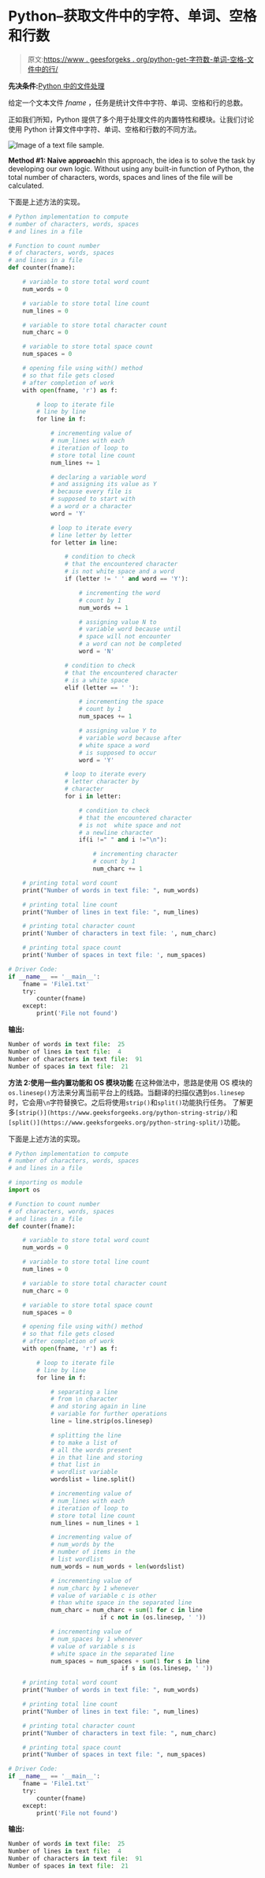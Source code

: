 # Python–获取文件中的字符、单词、空格和行数

> 原文:[https://www . geesforgeks . org/python-get-字符数-单词-空格-文件中的行/](https://www.geeksforgeeks.org/python-get-number-of-characters-words-spaces-and-lines-in-a-file/)

**先决条件:**[Python 中的文件处理](https://www.geeksforgeeks.org/file-handling-python/)

给定一个文本文件 *fname* ，任务是统计文件中字符、单词、空格和行的总数。

正如我们所知，Python 提供了多个用于处理文件的内置特性和模块。让我们讨论使用 Python 计算文件中字符、单词、空格和行数的不同方法。

![Image of a text file sample.](img/0d784a672a3bb7b91dffafae9377b7e7.png)

**Method #1: Naive approach**In this approach, the idea is to solve the task by developing our own logic. Without using any built-in function of Python, the total number of characters, words, spaces and lines of the file will be calculated.

下面是上述方法的实现。

```py
# Python implementation to compute
# number of characters, words, spaces
# and lines in a file

# Function to count number 
# of characters, words, spaces 
# and lines in a file
def counter(fname):

    # variable to store total word count
    num_words = 0

    # variable to store total line count
    num_lines = 0

    # variable to store total character count
    num_charc = 0

    # variable to store total space count
    num_spaces = 0

    # opening file using with() method
    # so that file gets closed 
    # after completion of work
    with open(fname, 'r') as f:

        # loop to iterate file
        # line by line
        for line in f:

            # incrementing value of 
            # num_lines with each 
            # iteration of loop to
            # store total line count 
            num_lines += 1

            # declaring a variable word
            # and assigning its value as Y
            # because every file is 
            # supposed to start with 
            # a word or a character
            word = 'Y'

            # loop to iterate every
            # line letter by letter
            for letter in line:

                # condition to check 
                # that the encountered character
                # is not white space and a word
                if (letter != ' ' and word == 'Y'):

                    # incrementing the word
                    # count by 1
                    num_words += 1

                    # assigning value N to 
                    # variable word because until
                    # space will not encounter
                    # a word can not be completed
                    word = 'N'

                # condition to check 
                # that the encountered character
                # is a white space
                elif (letter == ' '):

                    # incrementing the space
                    # count by 1
                    num_spaces += 1

                    # assigning value Y to
                    # variable word because after
                    # white space a word
                    # is supposed to occur
                    word = 'Y'

                # loop to iterate every 
                # letter character by 
                # character
                for i in letter:

                    # condition to check 
                    # that the encountered character 
                    # is not  white space and not
                    # a newline character
                    if(i !=" " and i !="\n"):

                        # incrementing character
                        # count by 1
                        num_charc += 1

    # printing total word count 
    print("Number of words in text file: ", num_words)

    # printing total line count
    print("Number of lines in text file: ", num_lines)

    # printing total character count
    print('Number of characters in text file: ', num_charc)

    # printing total space count
    print('Number of spaces in text file: ', num_spaces)

# Driver Code: 
if __name__ == '__main__': 
    fname = 'File1.txt'
    try: 
        counter(fname) 
    except: 
        print('File not found')
```

**输出:**

```py
Number of words in text file:  25
Number of lines in text file:  4
Number of characters in text file:  91
Number of spaces in text file:  21

```

**方法 2:使用一些内置功能和 OS 模块功能**
在这种做法中，思路是使用 OS 模块的`os.linesep()`方法来分离当前平台上的线路。当翻译的扫描仪遇到`os.linesep`时，它会用`\n`字符替换它。之后将使用`strip()`和`split()`功能执行任务。
了解更多`[strip()](https://www.geeksforgeeks.org/python-string-strip/)`和`[split()](https://www.geeksforgeeks.org/python-string-split/)`功能。

下面是上述方法的实现。

```py
# Python implementation to compute
# number of characters, words, spaces
# and lines in a file

# importing os module
import os

# Function to count number 
# of characters, words, spaces 
# and lines in a file
def counter(fname):

    # variable to store total word count
    num_words = 0

    # variable to store total line count
    num_lines = 0

    # variable to store total character count
    num_charc = 0

    # variable to store total space count
    num_spaces = 0

    # opening file using with() method
    # so that file gets closed 
    # after completion of work
    with open(fname, 'r') as f:

        # loop to iterate file
        # line by line
        for line in f:

            # separating a line 
            # from \n character 
            # and storing again in line 
            # variable for further operations
            line = line.strip(os.linesep)

            # splitting the line 
            # to make a list of
            # all the words present
            # in that line and storing
            # that list in
            # wordlist variable
            wordslist = line.split()

            # incrementing value of 
            # num_lines with each 
            # iteration of loop to
            # store total line count
            num_lines = num_lines + 1

            # incrementing value of 
            # num_words by the 
            # number of items in the
            # list wordlist
            num_words = num_words + len(wordslist)

            # incrementing value of 
            # num_charc by 1 whenever
            # value of variable c is other 
            # than white space in the separated line
            num_charc = num_charc + sum(1 for c in line 
                          if c not in (os.linesep, ' '))

            # incrementing value of 
            # num_spaces by 1 whenever
            # value of variable s is 
            # white space in the separated line
            num_spaces = num_spaces + sum(1 for s in line 
                                if s in (os.linesep, ' '))

    # printing total word count
    print("Number of words in text file: ", num_words)

    # printing total line count
    print("Number of lines in text file: ", num_lines)

    # printing total character count
    print("Number of characters in text file: ", num_charc)

    # printing total space count
    print("Number of spaces in text file: ", num_spaces)

# Driver Code: 
if __name__ == '__main__': 
    fname = 'File1.txt'
    try: 
        counter(fname) 
    except: 
        print('File not found')
```

**输出:**

```py
Number of words in text file:  25
Number of lines in text file:  4
Number of characters in text file:  91
Number of spaces in text file:  21

```